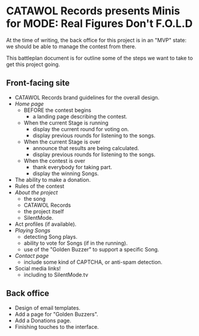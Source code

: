 # CATAWOL Records presents Minis for MODE: Real Figures Don't F.O.L.D

At the time of writing, the back office for this project is in an "MVP" state: we should be able to manage the contest
from there.

This battleplan document is for outline some of the steps we want to take to get this project going.

## Front-facing site

- CATAWOL Records brand guidelines for the overall design.
- *Home page*
    - BEFORE the contest begins
        - a landing page describing the contest.
    - When the current Stage is running
        - display the current round for voting on.
        - display previous rounds for listening to the songs.
    - When the current Stage is over
        - announce that results are being calculated.
        - display previous rounds for listening to the songs.
    - When the contest is over
        - thank everybody for taking part.
        - display the winning Songs.
- The ability to make a donation.
- Rules of the contest
- *About the project*
    - the song
    - CATAWOL Records
    - the project itself
    - SilentMode.
- Act profiles (if available).
- *Playing Songs*
    - detecting Song plays.
    - ability to vote for Songs (if in the running).
    - use of the "Golden Buzzer" to support a specific Song.
- *Contact page*
    - include some kind of CAPTCHA, or anti-spam detection.
- Social media links!
    - including to SilentMode.tv

## Back office

- Design of email templates.
- Add a page for "Golden Buzzers".
- Add a Donations page.
- Finishing touches to the interface.
